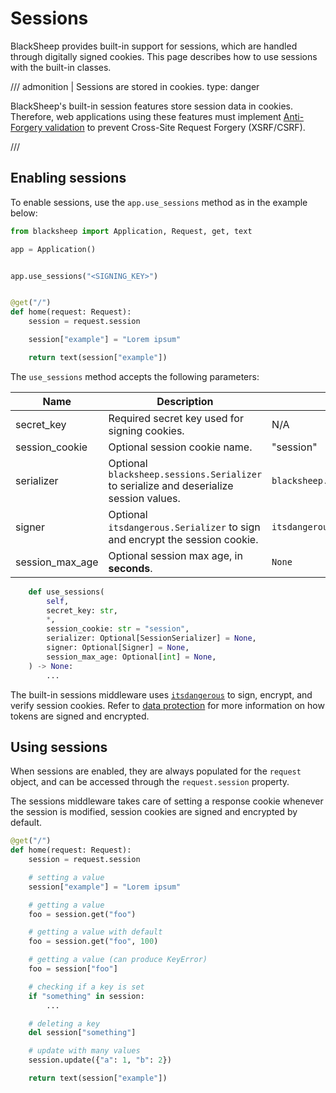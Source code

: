 # Sessions

BlackSheep provides built-in support for sessions, which are handled through
digitally signed cookies. This page describes how to use sessions with the
built-in classes.

/// admonition | Sessions are stored in cookies.
    type: danger

BlackSheep's built-in session features store session data in cookies.
Therefore, web applications using these features must implement [Anti-Forgery
validation](anti-request-forgery.md) to prevent Cross-Site Request Forgery
(XSRF/CSRF).

///

## Enabling sessions

To enable sessions, use the `app.use_sessions` method as in the example below:

```python
from blacksheep import Application, Request, get, text

app = Application()


app.use_sessions("<SIGNING_KEY>")


@get("/")
def home(request: Request):
    session = request.session

    session["example"] = "Lorem ipsum"

    return text(session["example"])
```

The `use_sessions` method accepts the following parameters:

| Name            | Description                                                                            | Defaults to                           |
| --------------- | -------------------------------------------------------------------------------------- | ------------------------------------- |
| secret_key      | Required secret key used for signing cookies.                                          | N/A                                   |
| session_cookie  | Optional session cookie name.                                                          | "session"                             |
| serializer      | Optional `blacksheep.sessions.Serializer` to serialize and deserialize session values. | `blacksheep.sessions.JSONSerializer`  |
| signer          | Optional `itsdangerous.Serializer` to sign and encrypt the session cookie.             | `itsdangerous.URLSafeTimedSerializer` |
| session_max_age | Optional session max age, in **seconds**.                                              | `None`                                |

```python
    def use_sessions(
        self,
        secret_key: str,
        *,
        session_cookie: str = "session",
        serializer: Optional[SessionSerializer] = None,
        signer: Optional[Signer] = None,
        session_max_age: Optional[int] = None,
    ) -> None:
        ...
```

The built-in sessions middleware uses
[`itsdangerous`](https://itsdangerous.palletsprojects.com/en/1.1.x/) to sign,
encrypt, and verify session cookies. Refer to [data
protection](dataprotection.md) for more information on how tokens are signed
and encrypted.

## Using sessions

When sessions are enabled, they are always populated for the `request` object,
and can be accessed through the `request.session` property.

The sessions middleware takes care of setting a response cookie whenever the
session is modified, session cookies are signed and encrypted by default.

```python
@get("/")
def home(request: Request):
    session = request.session

    # setting a value
    session["example"] = "Lorem ipsum"

    # getting a value
    foo = session.get("foo")

    # getting a value with default
    foo = session.get("foo", 100)

    # getting a value (can produce KeyError)
    foo = session["foo"]

    # checking if a key is set
    if "something" in session:
        ...

    # deleting a key
    del session["something"]

    # update with many values
    session.update({"a": 1, "b": 2})

    return text(session["example"])
```
